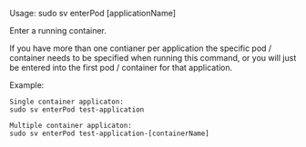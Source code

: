 Usage: sudo sv enterPod [applicationName]

Enter a running container.

If you have more than one contianer per application the specific pod / container needs to be specified when running this command, or you will just be entered into the first pod / container for that application. 

Example:
```
Single container applicaton:
sudo sv enterPod test-application

Multiple container applicaton:
sudo sv enterPod test-application-[containerName]
```